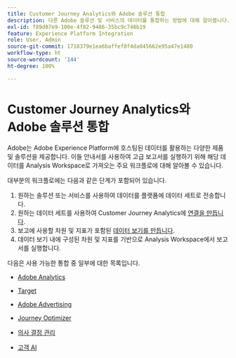 ```yaml
---
title: Customer Journey Analytics와 Adobe 솔루션 통합
description: 다른 Adobe 솔루션 및 서비스의 데이터를 통합하는 방법에 대해 알아봅니다.
exl-id: f89d07e9-100e-4f82-9486-35bc9c748b19
feature: Experience Platform Integration
role: User, Admin
source-git-commit: 1718379e1ea6baffef8f4da045662e95a47e1480
workflow-type: ht
source-wordcount: '144'
ht-degree: 100%

---
```


# Customer Journey Analytics와 Adobe 솔루션 통합

Adobe는 Adobe Experience Platform에 호스팅된 데이터를 활용하는 다양한 제품 및 솔루션을 제공합니다. 이들 안내서를 사용하여 고급 보고서를 실행하기 위해 해당 데이터를 Analysis Workspace로 가져오는 주요 워크플로에 대해 알아볼 수 있습니다.

대부분의 워크플로에는 다음과 같은 단계가 포함되어 있습니다.

1. 원하는 솔루션 또는 서비스를 사용하여 데이터를 플랫폼에 데이터 세트로 전송합니다.
2. 원하는 데이터 세트를 사용하여 Customer Journey Analytics에 [연결을 만듭니다](/help/connections/create-connection.md).
3. 보고에 사용할 차원 및 지표가 포함된 [데이터 보기를 만듭니다](/help/data-views/create-dataview.md).
4. 데이터 보기 내에 구성된 차원 및 지표를 기반으로 Analysis Workspace에서 보고서를 실행합니다.

다음은 사용 가능한 통합 중 일부에 대한 목록입니다.

* [Adobe Analytics](/help/integrations/aa.md)

* [Target](/help/integrations/at.md)

* [Adobe Advertising](/help/integrations/advertising.md)

* [Journey Optimizer](/help/integrations/ajo.md)

* [의사 결정 관리](/help/integrations/ajo-od.md)

* [고객 AI](/help/integrations/customer-ai.md)
